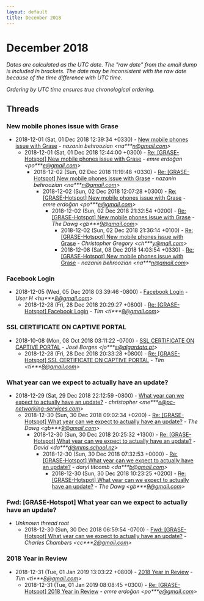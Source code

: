 ```yaml
---
layout: default
title: December 2018
---
```


# December 2018

_Dates are calculated as the UTC date. The "raw date" from the email dump is included in brackets. The date may be inconsistent with the raw date because of the time difference with UTC time._

_Ordering by UTC time ensures true chronological ordering._

## Threads

### New mobile phones issue with Grase
+ 2018-12-01 (Sat, 01 Dec 2018 12:39:34 +0330) - [New mobile phones issue with Grase](/archive/2018/12/d2fe2a1298f7fc72b72e606abaf33af22be8e0b6da64bb66cffc77cfe118b69e) - _nazanin behroozian \<na***n@gmail.com\>_
  + 2018-12-01 (Sat, 01 Dec 2018 12:44:00 +0300) - [Re: [GRASE-Hotspot] New mobile phones issue with Grase](/archive/2018/12/15f167928d33cf58abf5e15749bb5aadd196cbc37ec47b77c60ab150c5816b26) - _emre erdoğan \<po***e@gmail.com\>_
    + 2018-12-02 (Sun, 02 Dec 2018 11:19:48 +0330) - [Re: [GRASE-Hotspot] New mobile phones issue with Grase](/archive/2018/12/b4c064eb7c62314cfb64b95b8efa503370662698202d8ad360a284c1f63bf506) - _nazanin behroozian \<na***n@gmail.com\>_
      + 2018-12-02 (Sun, 02 Dec 2018 12:07:28 +0300) - [Re: [GRASE-Hotspot] New mobile phones issue with Grase](/archive/2018/12/f67a9368da60e5e32e67a82c1f239d4ef746c04600761f745d7987941678fc86) - _emre erdoğan \<po***e@gmail.com\>_
        + 2018-12-02 (Sun, 02 Dec 2018 21:32:54 +0200) - [Re: [GRASE-Hotspot] New mobile phones issue with Grase](/archive/2018/12/b9cec56be54a20cce3bc4c7173fd486123b36b4ed93f1e9b0a667c7b751b11b2) - _The Dawg \<gb***9@gmail.com\>_
          + 2018-12-02 (Sun, 02 Dec 2018 21:36:14 +0100) - [Re: [GRASE-Hotspot] New mobile phones issue with Grase](/archive/2018/12/ba8475c2f6117990ca646afc374471fc40a10ad703a5a9523ee6e7d36062520e) - _Christopher Gregory \<ch***y@mail.com\>_
          + 2018-12-08 (Sat, 08 Dec 2018 14:03:54 +0330) - [Re: [GRASE-Hotspot] New mobile phones issue with Grase](/archive/2018/12/d0ed8c9c093426a6070056f7d60dea7c420907e2451cb87945e6474cd35d2c77) - _nazanin behroozian \<na***n@gmail.com\>_

### Facebook Login
+ 2018-12-05 (Wed, 05 Dec 2018 03:39:46 -0800) - [Facebook Login](/archive/2018/12/f259c891ab75424fd97af0c508d430f20319069a38086210e34f08c8e0041677) - _User H \<hu***8@gmail.com\>_
  + 2018-12-28 (Fri, 28 Dec 2018 20:29:27 +0800) - [Re: [GRASE-Hotspot] Facebook Login](/archive/2018/12/930be0550453d8ff904d30c9c7b89f5b6c6ef405f7b6165c8e7805c72599cc73) - _Tim \<ti***8@gmail.com\>_

### SSL CERTIFICATE ON CAPTIVE PORTAL
+ 2018-10-08 (Mon, 08 Oct 2018 03:11:22 -0700) - [SSL CERTIFICATE ON CAPTIVE PORTAL](/archive/2018/10/cf7b3037c7379ed51a30b2de15314bfda309ed45d7ee0d8adbde21f08e026a8a) - _José Borges \<jo***s@algardata.pt\>_
  + 2018-12-28 (Fri, 28 Dec 2018 20:33:28 +0800) - [Re: [GRASE-Hotspot] SSL CERTIFICATE ON CAPTIVE PORTAL](/archive/2018/12/832653ed0589b474b09b171ec19bc3a7502ed0b88e18c097cbb7502bb04c4ddb) - _Tim \<ti***8@gmail.com\>_

### What year can we expect to actually have an update?
+ 2018-12-29 (Sat, 29 Dec 2018 22:12:59 -0800) - [What year can we expect to actually have an update?](/archive/2018/12/d122903beb1114b080aa26cc2644b4b092a8a774204fa403280680ed79c928e4) - _christopher \<me***e@pc-networking-services.com\>_
  + 2018-12-30 (Sun, 30 Dec 2018 09:02:34 +0200) - [Re: [GRASE-Hotspot] What year can we expect to actually have an update?](/archive/2018/12/a9e3a823038355a9781fb2df4a59e3af00e3690cafa2219a12bf419e7e51d14a) - _The Dawg \<gb***9@gmail.com\>_
    + 2018-12-30 (Sun, 30 Dec 2018 20:25:32 +1300) - [Re: [GRASE-Hotspot] What year can we expect to actually have an update?](/archive/2018/12/7326054a3483289655554c5fe9fcc9e95924f51e7a15e3d583caa6599b7dd1b9) - _David \<da***d@mms.school.nz\>_
      + 2018-12-30 (Sun, 30 Dec 2018 07:32:53 +0000) - [Re: [GRASE-Hotspot] What year can we expect to actually have an update?](/archive/2018/12/191016a4f29781c48de18838428e1c57ecce98940c045c827d2dd2ce327568d1) - _daryl titcomb \<da***b@gmail.com\>_
        + 2018-12-30 (Sun, 30 Dec 2018 10:23:25 +0200) - [Re: [GRASE-Hotspot] What year can we expect to actually have an update?](/archive/2018/12/da55fb72fe3488114012fa07e0995fe147b831f3144fda3cdfa549f14cfa6563) - _The Dawg \<gb***9@gmail.com\>_

### Fwd: [GRASE-Hotspot] What year can we expect to actually have an update?
+ _Unknown thread root_
  + 2018-12-30 (Sun, 30 Dec 2018 06:59:54 -0700) - [Fwd: [GRASE-Hotspot] What year can we expect to actually have an update?](/archive/2018/12/e7056a914b569a5b7a104a03db0b93d7db6c042fec48b17a86c48261f0634f68) - _Charles Chambers \<cc***2@gmail.com\>_

### 2018 Year in Review
+ 2018-12-31 (Tue, 01 Jan 2019 13:03:22 +0800) - [2018 Year in Review](/archive/2018/12/3d38ac4131229a53d680ca049323e6b5f87d0dab370599ea5711b76fe8d675fc) - _Tim \<ti***8@gmail.com\>_
  + 2018-12-31 (Tue, 01 Jan 2019 08:08:45 +0300) - [Re: [GRASE-Hotspot] 2018 Year in Review](/archive/2018/12/b872390464ab1234fa32eb40d53a928b684acb4e349b3240a702afa8d6da998e) - _emre erdoğan \<po***e@gmail.com\>_


